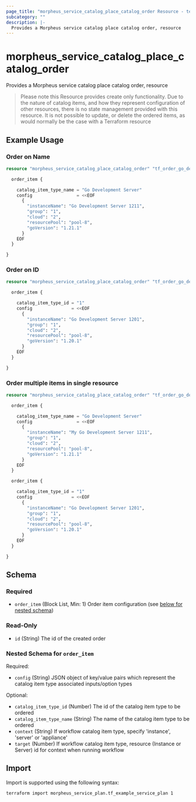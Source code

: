 ```yaml
---
page_title: "morpheus_service_catalog_place_catalog_order Resource - terraform-provider-morpheus"
subcategory: ""
description: |-
  Provides a Morpheus service catalog place catalog order, resource
---
```


# morpheus_service_catalog_place_catalog_order

Provides a Morpheus service catalog place catalog order, resource

> Please note this Resource provides create only functionality. Due to the nature of catalog items, and how they represent
configuration of other resources, there is no state management provided with this resource. It is not possible to update, or delete
the ordered items, as would normally be the case with a Terraform resource

## Example Usage

### Order on Name

```terraform
resource "morpheus_service_catalog_place_catalog_order" "tf_order_go_dev_server_name" {

  order_item {

    catalog_item_type_name = "Go Development Server"
    config                 = <<EOF
      {
        "instanceName": "Go Development Server 1211",
        "group": "1",
        "cloud": "2",
        "resourcePool": "pool-8",
        "goVersion": "1.21.1"
      }
    EOF
  }

}
```

### Order on ID

```terraform
resource "morpheus_service_catalog_place_catalog_order" "tf_order_go_dev_server_id" {

  order_item {

    catalog_item_type_id = "1"
    config               = <<EOF
      {
        "instanceName": "Go Development Server 1201",
        "group": "1",
        "cloud": "2",
        "resourcePool": "pool-8",
        "goVersion": "1.20.1"
      }
    EOF
  }

}
```

### Order multiple items in single resource

```terraform
resource "morpheus_service_catalog_place_catalog_order" "tf_order_go_dev_server_multiple" {

  order_item {

    catalog_item_type_name = "Go Development Server"
    config                 = <<EOF
      {
        "instanceName": "My Go Development Server 1211",
        "group": "1",
        "cloud": "2",
        "resourcePool": "pool-8",
        "goVersion": "1.21.1"
      }
    EOF
  }

  order_item {

    catalog_item_type_id = "1"
    config               = <<EOF
      {
        "instanceName": "Go Development Server 1201",
        "group": "1",
        "cloud": "2",
        "resourcePool": "pool-8",
        "goVersion": "1.20.1"
      }
    EOF
  }

}
```



<!-- schema generated by tfplugindocs -->
## Schema

### Required

- `order_item` (Block List, Min: 1) Order item configuration (see [below for nested schema](#nestedblock--order_item))

### Read-Only

- `id` (String) The id of the created order

<a id="nestedblock--order_item"></a>
### Nested Schema for `order_item`

Required:

- `config` (String) JSON object of key/value pairs which represent the catalog item type associated inputs/option types

Optional:

- `catalog_item_type_id` (Number) The id of the catalog item type to be ordered
- `catalog_item_type_name` (String) The name of the catalog item type to be ordered
- `context` (String) If workflow catalog item type, specify 'instance', 'server' or 'appliance'
- `target` (Number) If workflow catalog item type, resource (Instance or Server) id for context when running workflow

## Import

Import is supported using the following syntax:

```shell
terraform import morpheus_service_plan.tf_example_service_plan 1
```
